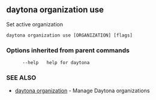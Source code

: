 ## daytona organization use

Set active organization

```
daytona organization use [ORGANIZATION] [flags]
```

### Options inherited from parent commands

```
      --help   help for daytona
```

### SEE ALSO

* [daytona organization](daytona_organization.md)  - Manage Daytona organizations
